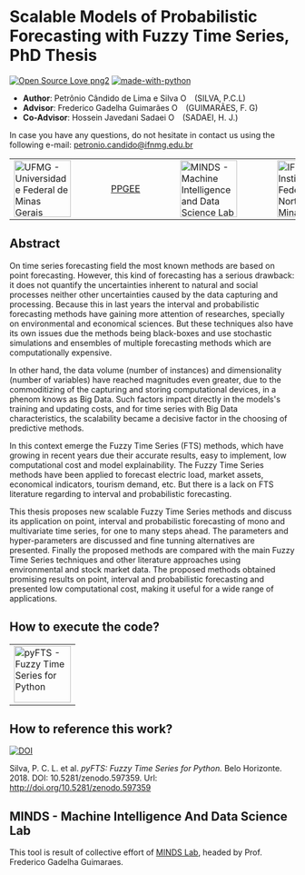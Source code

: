 # Scalable Models of Probabilistic Forecasting with Fuzzy Time Series, PhD Thesis
[![Open Source Love png2](https://badges.frapsoft.com/os/v2/open-source.png?v=103)](https://github.com/ellerbrock/open-source-badges/)
[![made-with-python](https://img.shields.io/badge/Made%20with-Python-1f425f.svg)](https://www.python.org/)

* **Author**: Petrônio Cândido de  Lima e Silva  <span itemscope itemtype="https://schema.org/Person"><a itemprop="sameAs" content="https://orcid.org/0000-0002-1202-2552" href="https://orcid.org/0000-0002-1202-2552" target="orcid.widget" rel="noopener noreferrer" style="vertical-align:top;"><img src="https://orcid.org/sites/default/files/images/orcid_16x16.png" style="width:1em;margin-right:.5em;" alt="ORCID iD icon"></a></span> (SILVA, P.C.L)
* **Advisor**: Frederico Gadelha Guimarães <span itemscope itemtype="https://schema.org/Person"><a itemprop="sameAs" content="https://orcid.org/0000-0001-9238-8839" href="https://orcid.org/0000-0001-9238-8839" target="orcid.widget" rel="noopener noreferrer" style="vertical-align:top;"><img src="https://orcid.org/sites/default/files/images/orcid_16x16.png" style="width:1em;margin-right:.5em;" alt="ORCID iD icon"></a></span> (GUIMARÃES, F. G)
* **Co-Advisor**: Hossein Javedani Sadaei  <span itemscope itemtype="https://schema.org/Person"><a itemprop="sameAs" content="https://orcid.org/0000-0002-0848-9280" href="https://orcid.org/0000-0002-0848-9280" target="orcid.widget" rel="noopener noreferrer" style="vertical-align:top;"><img src="https://orcid.org/sites/default/files/images/orcid_16x16.png" style="width:1em;margin-right:.5em;" alt="ORCID iD icon"></a></span> (SADAEI, H. J.)

In case you have any questions, do not hesitate in contact us using the following e-mail: petronio.candido@ifnmg.edu.br

<center>
<table><tr>
<td><a href="https://www.ufmg.br/"><img src="https://www.ufmg.br/marca/ass5.jpg" alt="UFMG - Universidade Federal de Minas Gerais" width="100"/></a></td>
<td>&nbsp;&nbsp;&nbsp;&nbsp;&nbsp;&nbsp;&nbsp;&nbsp;&nbsp;</td>
<td><a href="https://www.ppgee.ufmg.br/">PPGEE</a></td>
<td>&nbsp;&nbsp;&nbsp;&nbsp;&nbsp;&nbsp;&nbsp;&nbsp;&nbsp;</td>
<td> <a href="http://www.minds.eng.ufmg.br/"><img src="https://github.com/petroniocandido/pyFTS/raw/master/img/minds_logo_medium.jpeg" alt="MINDS - Machine Intelligence and Data Science Lab" width="100"/></a></td> 
  <td>&nbsp;&nbsp;&nbsp;&nbsp;&nbsp;&nbsp;&nbsp;&nbsp;&nbsp;</td>
<td><a href="http://www.ifnmg.edu.br"><img src="  https://www.ifnmg.edu.br/arquivos/2016/reitoria/Not%C3%ADcias/ifnmg_vertical_jpg.jpg
" alt="IFNMG - Instituto Federal do Norte de Minas Gerais" width="100"/></a></td>
</tr>
</table>
</center>

## Abstract

On time series forecasting field the most known methods are based on point forecasting. However, this kind of forecasting has a serious drawback: it does not quantify the uncertainties inherent to natural and social processes neither other uncertainties caused by the data capturing and processing. Because this in last years the interval and probabilistic forecasting methods have gaining more attention of researches, specially on environmental and economical sciences. But these techniques also have its own issues due the methods being black-boxes and use stochastic simulations and ensembles of multiple forecasting methods which are computationally expensive.

In other hand, the data volume (number of instances) and dimensionality (number of variables) have reached magnitudes even greater, due to the commoditizing of the capturing and storing computational devices, in a phenom knows as Big Data. Such factors impact directly in the models's training and updating costs, and for time series with Big Data characteristics, the scalability became a decisive factor in the choosing of predictive methods.

In this context emerge the Fuzzy Time Series (FTS) methods, which have growing in recent years due their accurate results, easy to implement, low computational cost and model explainability. The Fuzzy Time Series methods have been applied to forecast electric load, market assets, economical indicators, tourism demand, etc. But there is a lack on FTS literature regarding to interval and probabilistic forecasting.

This thesis proposes new scalable Fuzzy Time Series methods and discuss its application on point, interval and probabilistic forecasting of mono and multivariate time series, for one to many steps ahead. The parameters and hyper-parameters are discussed and fine tunning alternatives are presented. Finally the proposed methods are compared with the main Fuzzy Time Series techniques and other literature approaches using environmental and stock market data. The proposed methods obtained promising results on point, interval and probabilistic forecasting and presented low computational cost, making it useful for a wide range of applications.

## How to execute the code?


<center>
<table><tr>
<td><a href="https://pyfts.github.io/pyFTS/"><img src="https://github.com/petroniocandido/pyFTS/raw/master/img/logo_medium.png" alt="pyFTS - Fuzzy Time Series for Python" width="100"/></a></td>
</tr>
</table>
</center>

## How to reference this work?

[![DOI](https://zenodo.org/badge/DOI/10.5281/zenodo.597359.svg)](https://doi.org/10.5281/zenodo.597359)

 Silva, P. C. L. et al. *pyFTS: Fuzzy Time Series for Python.* Belo Horizonte. 2018. DOI: 10.5281/zenodo.597359. Url: <http://doi.org/10.5281/zenodo.597359>

## MINDS - Machine Intelligence And Data Science Lab

This tool is result of collective effort of [MINDS Lab](http://www.minds.eng.ufmg.br/), headed by Prof. Frederico Gadelha Guimaraes. 
